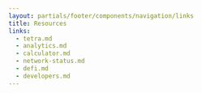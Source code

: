 ```yaml
---
layout: partials/footer/components/navigation/links
title: Resources
links:
  - tetra.md
  - analytics.md
  - calculator.md
  - network-status.md
  - defi.md
  - developers.md
---
```

